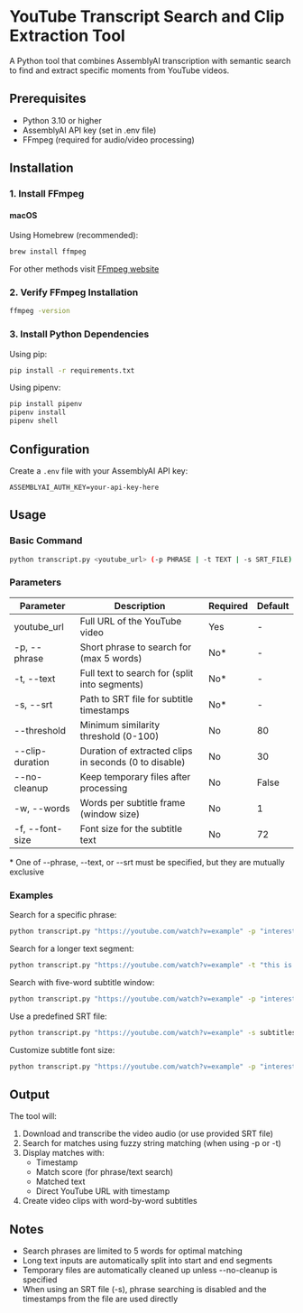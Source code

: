 # YouTube Transcript Search and Clip Extraction Tool
A Python tool that combines AssemblyAI transcription with semantic search to find and extract specific moments from YouTube videos.

## Prerequisites
- Python 3.10 or higher
- AssemblyAI API key (set in .env file)
- FFmpeg (required for audio/video processing)

## Installation

### 1. Install FFmpeg

#### macOS
Using Homebrew (recommended):
```bash
brew install ffmpeg
```

For other methods visit [FFmpeg website](https://ffmpeg.org/download.html)

### 2. Verify FFmpeg Installation
```bash
ffmpeg -version
```

### 3. Install Python Dependencies

Using pip:
```bash
pip install -r requirements.txt
```

Using pipenv:
```bash
pip install pipenv
pipenv install
pipenv shell
```

## Configuration
Create a `.env` file with your AssemblyAI API key:
```
ASSEMBLYAI_AUTH_KEY=your-api-key-here
```

## Usage

### Basic Command
```bash
python transcript.py <youtube_url> (-p PHRASE | -t TEXT | -s SRT_FILE) [options]
```

### Parameters
| Parameter | Description | Required | Default |
|-----------|-------------|----------|---------|
| youtube_url | Full URL of the YouTube video | Yes | - |
| -p, --phrase | Short phrase to search for (max 5 words) | No* | - |
| -t, --text | Full text to search for (split into segments) | No* | - |
| -s, --srt | Path to SRT file for subtitle timestamps | No* | - |
| --threshold | Minimum similarity threshold (0-100) | No | 80 |
| --clip-duration | Duration of extracted clips in seconds (0 to disable) | No | 30 |
| --no-cleanup | Keep temporary files after processing | No | False |
| -w, --words | Words per subtitle frame (window size) | No | 1 |
| -f, --font-size | Font size for the subtitle text | No | 72 |

\* One of --phrase, --text, or --srt must be specified, but they are mutually exclusive

### Examples

Search for a specific phrase:
```bash
python transcript.py "https://youtube.com/watch?v=example" -p "interesting phrase" --clip-duration 30
```

Search for a longer text segment:
```bash
python transcript.py "https://youtube.com/watch?v=example" -t "this is a longer text that will be split into start and end segments" --threshold 90
```

Search with five-word subtitle window:
```bash
python transcript.py "https://youtube.com/watch?v=example" -p "interesting phrase" --clip-duration 30 --words 5
```

Use a predefined SRT file:
```bash
python transcript.py "https://youtube.com/watch?v=example" -s subtitles.srt --words 5
```

Customize subtitle font size:
```bash
python transcript.py "https://youtube.com/watch?v=example" -p "interesting phrase" --font-size 48
```

## Output
The tool will:
1. Download and transcribe the video audio (or use provided SRT file)
2. Search for matches using fuzzy string matching (when using -p or -t)
3. Display matches with:
   - Timestamp
   - Match score (for phrase/text search)
   - Matched text
   - Direct YouTube URL with timestamp
4. Create video clips with word-by-word subtitles

## Notes
- Search phrases are limited to 5 words for optimal matching
- Long text inputs are automatically split into start and end segments
- Temporary files are automatically cleaned up unless --no-cleanup is specified
- When using an SRT file (-s), phrase searching is disabled and the timestamps from the file are used directly
